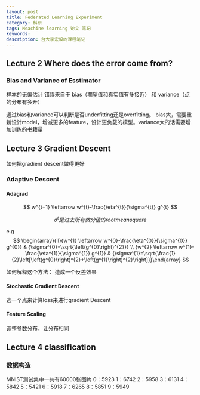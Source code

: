 ```yaml
---
layout: post
title: Federated Learning Experiment
category: 科研
tags: Meachine learning 论文 笔记
keywords: 
description: 台大李宏毅的课程笔记
---
```


## Lecture 2 Where does the error come from?

### Bias and Variance of Esstimator

样本的无偏估计
错误来自于 bias（期望值和真实值有多接近） 和 variance（点的分布有多开）

通过bias和variance可以判断是否underfitting还是overfitting。 bias大，需要重新设计model，增减更多的feature，设计更负载的模型。variance大的话需要增加训练的书籍量

## Lecture 3 Gradient Descent

如何把gradient descent做得更好

### Adaptive Descent

#### Adagrad

$$ w^{t+1} \leftarrow w^{t}-\frac{\eta^{t}}{\sigma^{t}} g^{t} $$

$$ \sigma^{t} 是过去所有微分值的root mean square $$ 

e.g
$$
\begin{array}{ll}{w^{1} \leftarrow w^{0}-\frac{\eta^{0}}{\sigma^{0}} g^{0}} & {\sigma^{0}=\sqrt{\left(g^{0}\right)^{2}}} \\ {w^{2} \leftarrow w^{1}-\frac{\eta^{1}}{\sigma^{1}} g^{1}} & {\sigma^{1}=\sqrt{\frac{1}{2}\left[\left(g^{0}\right)^{2}+\left(g^{1}\right)^{2}\right]}}\end{array}
$$

如何解释这个方法： 造成一个反差效果

#### Stochastic Gradient Descent

选一个点来计算loss来进行gradient Descent

#### Feature Scaling

调整参数分布，让分布相同

## Lecture 4 classification

### 数据构造

MNIST测试集中一共有60000张图片
0：5923
1：6742
2：5958
3：6131
4：5842
5：5421
6：5918
7：6265
8：5851
9：5949
